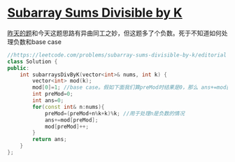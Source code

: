 # [Subarray Sums Divisible by K](https://leetcode.com/problems/subarray-sums-divisible-by-k)

[昨天的题](https://leetcode.com/problems/continuous-subarray-sum)和今天这题思路有异曲同工之妙，但这题多了个负数。死于不知道如何处理负数和base case
```c++
//https://leetcode.com/problems/subarray-sums-divisible-by-k/editorial
class Solution {
public:
    int subarraysDivByK(vector<int>& nums, int k) {
        vector<int> mod(k);
        mod[0]=1; //base case。假如下面我们算preMod时结果是0，那么 ans+=mod[preMod] 时应该直接加上1，无论是不是第一次见
        int preMod=0;
        int ans=0;
        for(const int& n:nums){
            preMod=(preMod+n%k+k)%k; //用于处理n是负数的情况
            ans+=mod[preMod];
            mod[preMod]++;
        }
        return ans;
    }
};
```